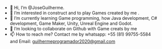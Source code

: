 - 👋 Hi, I’m @JoseGuilherme.
- 👀 I’m interested in construct and to play Games created by me .
- 🌱 I’m currently learning Game programming, how Java development, C# development, Game Maker, Unity, Unreal Engine and Godot. 
- 💞️ I’m looking to collaborate on Github with Game creats by me 
- 📫 How to reach me? Contact me by whatsapp: +55 (81) 99755-5584 and Email: guilhermeprogramador2020@gmail.com

<!---
MestreVortex/MestreVortex is a ✨ special ✨ repository because its `README.md` (this file) appears on your GitHub profile.
You can click the Preview link to take a look at your changes.
--->
